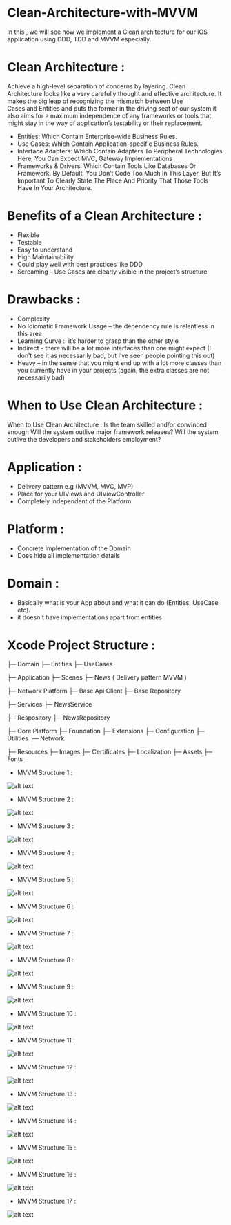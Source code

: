# Clean-Architecture-with-MVVM
In this , we will see how we implement a Clean architecture for our iOS application using DDD, TDD and MVVM especially. 


# Clean Architecture :

Achieve a high-level separation of concerns by layering. Clean Architecture looks like a very carefully thought and effective architecture. It makes the big leap of recognizing the mismatch between Use Cases and Entities and puts the former in the driving seat of our system.it also aims for a maximum independence of any frameworks or tools that might stay in the way of application’s testability or their replacement.


* Entities: Which Contain Enterprise-wide Business Rules. 
* Use Cases: Which Contain Application-specific Business Rules. 
* Interface Adapters: Which Contain Adapters To Peripheral Technologies. Here, You Can Expect MVC, Gateway Implementations 
* Frameworks & Drivers: Which Contain Tools Like Databases Or Framework. By Default, You Don’t Code Too Much In This Layer, But It’s Important To Clearly State The Place And Priority That Those Tools Have In Your Architecture.


# Benefits of a Clean Architecture :
- Flexible
- Testable
- Easy to understand
- High Maintainability
- Could play well with best practices like DDD
- Screaming – Use Cases are clearly visible in the project’s structure

# Drawbacks :
- Complexity
- No Idiomatic Framework Usage – the dependency rule is relentless in this area
- Learning Curve :  it’s harder to grasp than the other style
- Indirect - there will be a lot more interfaces than one might expect (I don’t see it as necessarily bad, but I’ve seen people pointing this out)
- Heavy – in the sense that you might end up with a lot more classes than you currently have in your projects (again, the extra classes are not necessarily bad)


# When to Use Clean Architecture : 

When to Use Clean Architecture :  Is the team skilled and/or convinced enough
Will the system outlive major framework releases?
Will the system outlive the developers and stakeholders employment?


 # Application :
- Delivery pattern e.g (MVVM, MVC, MVP)
- Place for your UIViews and UIViewController
- Completely independent of the Platform

# Platform :
- Concrete implementation of the Domain
- Does hide all implementation details

# Domain : 
- Basically what is your App about and what it can do (Entities, UseCase etc).
- it doesn't have implementations apart from entities

# Xcode Project Structure :


├─ Domain
  ├─ Entities
  ├─ UseCases

├─ Application
  ├─ Scenes
  	├─  News ( Delivery pattern MVVM )

├─ Network Platform
  ├─ Base Api Client
  ├─ Base Repository
 
  ├─ Services
	├─ NewsService

  ├─ Respository
	├─ NewsRepository

├─ Core Platform
  ├─ Foundation
  ├─ Extensions
  ├─ Configuration
  ├─ Utilities
  ├─ Network

├─ Resources
  ├─ Images
  ├─ Certificates
  ├─ Localization
  ├─ Assets
  ├─ Fonts



- MVVM Structure 1 : 

![alt text](https://github.com/ITHHKN/Clean-Architecture-with-MVVM/blob/master/screenshots/MVVM%20with%20Clean%20Architecture%20-%201.png)

- MVVM Structure 2 : 

![alt text](https://github.com/ITHHKN/Clean-Architecture-with-MVVM/blob/master/screenshots/MVVM%20with%20Clean%20Architecture%20-%202.png)

- MVVM Structure 3 : 

![alt text](https://github.com/ITHHKN/Clean-Architecture-with-MVVM/blob/master/screenshots/MVVM%20with%20Clean%20Architecture%20-%203.png)

- MVVM Structure 4 : 

![alt text](https://github.com/ITHHKN/Clean-Architecture-with-MVVM/blob/master/screenshots/MVVM%20with%20Clean%20Architecture%20-%204.png)

- MVVM Structure 5 : 

![alt text](https://github.com/ITHHKN/Clean-Architecture-with-MVVM/blob/master/screenshots/MVVM%20with%20Clean%20Architecture%20-%205.png)

- MVVM Structure 6 : 

![alt text](https://github.com/ITHHKN/Clean-Architecture-with-MVVM/blob/master/screenshots/MVVM%20with%20Clean%20Architecture%20-%206.png)

- MVVM Structure 7 : 

![alt text](https://github.com/ITHHKN/Clean-Architecture-with-MVVM/blob/master/screenshots/MVVM%20with%20Clean%20Architecture%20-%207.png)

- MVVM Structure 8 : 

![alt text](https://github.com/ITHHKN/Clean-Architecture-with-MVVM/blob/master/screenshots/MVVM%20with%20Clean%20Architecture%20-%208.png)

- MVVM Structure 9 : 

![alt text](https://github.com/ITHHKN/Clean-Architecture-with-MVVM/blob/master/screenshots/MVVM%20with%20Clean%20Architecture%20-%209.png)

- MVVM Structure 10 : 

![alt text](https://github.com/ITHHKN/Clean-Architecture-with-MVVM/blob/master/screenshots/MVVM%20with%20Clean%20Architecture%20-%2010.png)

- MVVM Structure 11 : 

![alt text](https://github.com/ITHHKN/Clean-Architecture-with-MVVM/blob/master/screenshots/MVVM%20with%20Clean%20Architecture%20-%2011.png)

- MVVM Structure 12 : 

![alt text](https://github.com/ITHHKN/Clean-Architecture-with-MVVM/blob/master/screenshots/MVVM%20with%20Clean%20Architecture%20-%2012.png)

- MVVM Structure 13 : 

![alt text](https://github.com/ITHHKN/Clean-Architecture-with-MVVM/blob/master/screenshots/MVVM%20with%20Clean%20Architecture%20-%2013.png)

- MVVM Structure 14 : 

![alt text](https://github.com/ITHHKN/Clean-Architecture-with-MVVM/blob/master/screenshots/MVVM%20with%20Clean%20Architecture%20-%2014.png)

- MVVM Structure 15 : 

![alt text](https://github.com/ITHHKN/Clean-Architecture-with-MVVM/blob/master/screenshots/MVVM%20with%20Clean%20Architecture%20-%2015.png)

- MVVM Structure 16 : 

![alt text](https://github.com/ITHHKN/Clean-Architecture-with-MVVM/blob/master/screenshots/MVVM%20with%20Clean%20Architecture%20-%2016.png)

- MVVM Structure 17 : 

![alt text](https://github.com/ITHHKN/Clean-Architecture-with-MVVM/blob/master/screenshots/MVVM%20with%20Clean%20Architecture%20-%2017.png)
